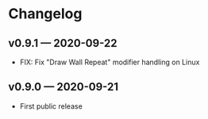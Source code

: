 # Changelog

## v0.9.1 — 2020-09-22

- FIX: Fix "Draw Wall Repeat" modifier handling on Linux

## v0.9.0 — 2020-09-21

- First public release
